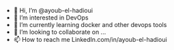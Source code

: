- 👋 Hi, I’m @ayoub-el-hadioui
- 👀 I’m interested in DevOps 
- 🌱 I’m currently learning docker and other devops tools
- 💞️ I’m looking to collaborate on ...
- 📫 How to reach me LinkedIn.com/in/ayoub-el-hadioui

<!---
Ayoubelh02/Ayoubelh02 is a ✨ special ✨ repository because its `README.md` (this file) appears on your GitHub profile.
You can click the Preview link to take a look at your changes.
--->
